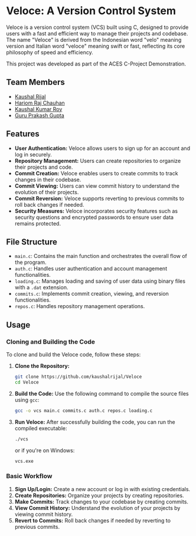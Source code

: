 # Veloce: A Version Control System

Veloce is a version control system (VCS) built using C, designed to provide users with a fast and efficient way to manage their projects and codebase. The name "Veloce" is derived from the Indonesian word "velo" meaning version and Italian word "veloce" meaning swift or fast, reflecting its core philosophy of speed and efficiency.

This project was developed as part of the ACES C-Project Demonstration.

## Team Members

- [Kaushal Rijal](https://github.com/kaushalrijal)
- [Hariom Raj Chauhan](https://github.com/HariomRajChauhan)
- [Kaushal Kumar Roy](https://github.com/Prashantt6)
- [Guru Prakash Gupta](https://github.com/satguru117)

## Features

- **User Authentication:** Veloce allows users to sign up for an account and log in securely.
- **Repository Management:** Users can create repositories to organize their projects and code.
- **Commit Creation:** Veloce enables users to create commits to track changes in their codebase.
- **Commit Viewing:** Users can view commit history to understand the evolution of their projects.
- **Commit Reversion:** Veloce supports reverting to previous commits to roll back changes if needed.
- **Security Measures:** Veloce incorporates security features such as security questions and encrypted passwords to ensure user data remains protected.

## File Structure

- `main.c`: Contains the main function and orchestrates the overall flow of the program.
- `auth.c`: Handles user authentication and account management functionalities.
- `loading.c`: Manages loading and saving of user data using binary files with a `.dat` extension.
- `commits.c`: Implements commit creation, viewing, and reversion functionalities.
- `repos.c`: Handles repository management operations.

## Usage

### Cloning and Building the Code

To clone and build the Veloce code, follow these steps:

1. **Clone the Repository:**

   ```bash
   git clone https://github.com/kaushalrijal/Veloce
   cd Veloce
   ```

2. **Build the Code:**
   Use the following command to compile the source files using `gcc`:

   ```bash
   gcc -o vcs main.c commits.c auth.c repos.c loading.c
   ```

3. **Run Veloce:**
   After successfully building the code, you can run the compiled executable:
   ```bash
   ./vcs
   ```
   or if you're on Windows:
   ```bash
   vcs.exe
   ```

### Basic Workflow

1. **Sign Up/Login:** Create a new account or log in with existing credentials.
2. **Create Repositories:** Organize your projects by creating repositories.
3. **Make Commits:** Track changes to your codebase by creating commits.
4. **View Commit History:** Understand the evolution of your projects by viewing commit history.
5. **Revert to Commits:** Roll back changes if needed by reverting to previous commits.
